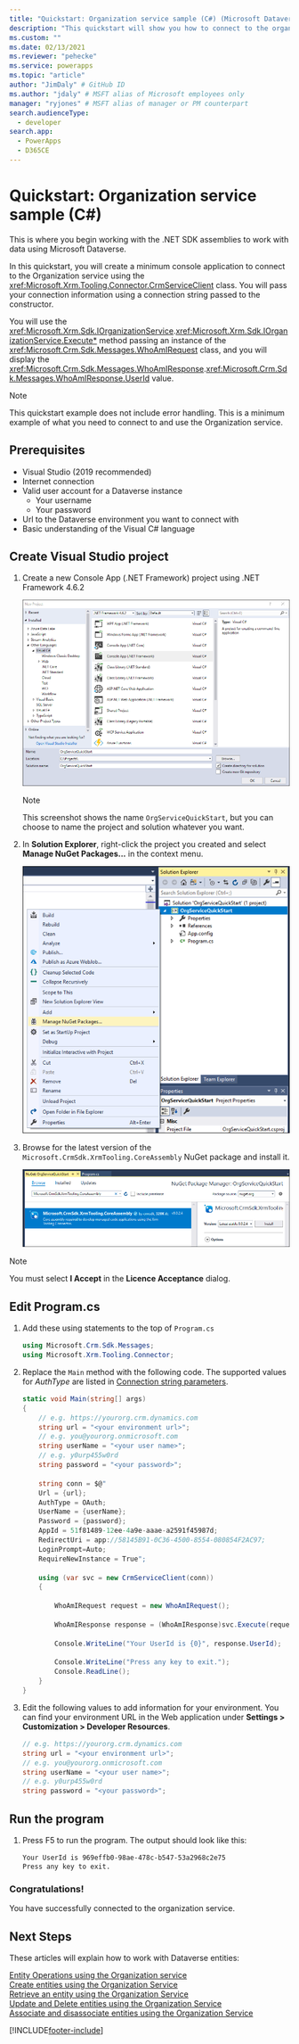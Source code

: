 ```yaml
---
title: "Quickstart: Organization service sample (C#) (Microsoft Dataverse) | Microsoft Docs" # Intent and product brand in a unique string of 43-59 chars including spaces
description: "This quickstart will show you how to connect to the organization service of the Microsoft Dataverse" # 115-145 characters including spaces. This abstract displays in the search result.
ms.custom: ""
ms.date: 02/13/2021
ms.reviewer: "pehecke"
ms.service: powerapps
ms.topic: "article"
author: "JimDaly" # GitHub ID
ms.author: "jdaly" # MSFT alias of Microsoft employees only
manager: "ryjones" # MSFT alias of manager or PM counterpart
search.audienceType: 
  - developer
search.app: 
  - PowerApps
  - D365CE
---
```

# Quickstart: Organization service sample (C#)

This is where you begin working with the .NET SDK assemblies to work with data using Microsoft Dataverse.

In this quickstart, you will create a minimum console application to connect to the Organization service using the <xref:Microsoft.Xrm.Tooling.Connector.CrmServiceClient> class. You will pass  your connection information using a connection string passed to the constructor.

You will use the <xref:Microsoft.Xrm.Sdk.IOrganizationService>.<xref:Microsoft.Xrm.Sdk.IOrganizationService.Execute*> method passing an instance of the <xref:Microsoft.Crm.Sdk.Messages.WhoAmIRequest> class, and you will display the <xref:Microsoft.Crm.Sdk.Messages.WhoAmIResponse>.<xref:Microsoft.Crm.Sdk.Messages.WhoAmIResponse.UserId> value.

> [!NOTE]
> This quickstart example does not include error handling. This is a minimum example of what you need to connect to and use the Organization service.


## Prerequisites

 - Visual Studio (2019 recommended)
 - Internet connection
 - Valid user account for a Dataverse instance
    - Your username
    - Your password
 - Url to the Dataverse environment you want to connect with
 - Basic understanding of the Visual C# language

## Create Visual Studio project

1. Create a new Console App (.NET Framework) project using .NET Framework 4.6.2

    ![Start a console app project](../media/quick-start-org-service-console-app-1.png)

    > [!NOTE]
    > This screenshot shows the name `OrgServiceQuickStart`, but you can choose to name the project and solution whatever you want. 

1. In **Solution Explorer**, right-click the project you created and select **Manage NuGet Packages...** in the context menu.

    ![Add NuGet package](../media/quick-start-org-service-console-app-2.png)

1. Browse for the latest version of the  `Microsoft.CrmSdk.XrmTooling.CoreAssembly` NuGet package and install it.

    ![Install Microsoft.CrmSdk.XrmTooling.CoreAssembly NuGet package](../media/quick-start-org-service-console-app-3.png)

> [!NOTE]
> You must select **I Accept** in the **Licence Acceptance** dialog.

## Edit Program.cs

1. Add these using statements to the top of `Program.cs`

    ```csharp
    using Microsoft.Crm.Sdk.Messages;
    using Microsoft.Xrm.Tooling.Connector;
    ```

1. Replace the `Main` method with the following code. The supported values for *AuthType* are listed in [Connection string parameters](../xrm-tooling/use-connection-strings-xrm-tooling-connect.md).

    ```csharp
    static void Main(string[] args)
    {            
        // e.g. https://yourorg.crm.dynamics.com
        string url = "<your environment url>";
        // e.g. you@yourorg.onmicrosoft.com
        string userName = "<your user name>";
        // e.g. y0urp455w0rd 
        string password = "<your password>";

        string conn = $@"
        Url = {url};
        AuthType = OAuth;
        UserName = {userName};
        Password = {password};
        AppId = 51f81489-12ee-4a9e-aaae-a2591f45987d;
        RedirectUri = app://58145B91-0C36-4500-8554-080854F2AC97;
        LoginPrompt=Auto;
        RequireNewInstance = True";

        using (var svc = new CrmServiceClient(conn))
        {

            WhoAmIRequest request = new WhoAmIRequest();

            WhoAmIResponse response = (WhoAmIResponse)svc.Execute(request);

            Console.WriteLine("Your UserId is {0}", response.UserId);

            Console.WriteLine("Press any key to exit.");
            Console.ReadLine();
        }
    }
    ```

1. Edit the following values to add information for your environment. You can find your environment URL in the Web application under **Settings > Customization > Developer Resources**.

    ```csharp
    // e.g. https://yourorg.crm.dynamics.com
    string url = "<your environment url>";
    // e.g. you@yourorg.onmicrosoft.com
    string userName = "<your user name>";
    // e.g. y0urp455w0rd
    string password = "<your password>";
    ```

## Run the program

1. Press F5 to run the program. The output should look like this:

    ```
    Your UserId is 969effb0-98ae-478c-b547-53a2968c2e75
    Press any key to exit.
    ```

### Congratulations!

You have successfully connected to the organization service.


## Next Steps

These articles will explain how to work with Dataverse entities:

[Entity Operations using the Organization service](entity-operations.md)<br />
[Create entities using the Organization Service](entity-operations-create.md)<br />
[Retrieve an entity using the Organization Service](entity-operations-retrieve.md)<br />
[Update and Delete entities using the Organization Service](entity-operations-update-delete.md)<br />
[Associate and disassociate entities using the Organization Service](entity-operations-associate-disassociate.md)


[!INCLUDE[footer-include](../../../includes/footer-banner.md)]